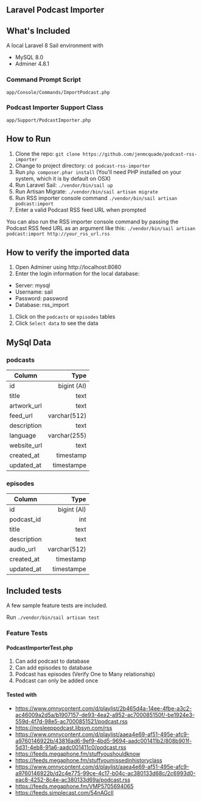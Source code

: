 ## Laravel Podcast Importer

## What's Included

A local Laravel 8 Sail environment with
- MySQL 8.0
- Adminer 4.8.1

### Command Prompt Script

`app/Console/Commands/ImportPodcast.php`

### Podcast Importer Support Class

`app/Support/PodcastImporter.php`

## How to Run

1. Clone the repo: `git clone https://github.com/jenmcquade/podcast-rss-importer`
1. Change to project directory: `cd podcast-rss-importer`
1. Run `php composer.phar install` (You'll need PHP installed on your system, which it is by default on OSX)
1. Run Laravel Sail: `./vendor/bin/sail up`
1. Run Artisan Migrate: `./vendor/bin/sail artisan migrate`
1. Run RSS importer console command `./vendor/bin/sail artisan podcast:import`
1. Enter a valid Podcast RSS feed URL when prompted

You can also run the RSS importer console command by passing the Podcast RSS feed URL as an argument like this:
`./vendor/bin/sail artisan podcast:import http://your_rss_url.rss`

## How to verify the imported data
1. Open Adminer using http://localhost:8080
1. Enter the login information for the local database:
- Server: mysql
- Username: sail
- Password: password
- Database: rss_import
1. Click on the `podcasts` or `episodes` tables
1. Click `Select data` to see the data

## MySql Data

### podcasts

| Column        | Type         |
| --------------|-------------:|
| id            | bigint (AI)  |
| title         | text         |
| artwork_url   | text         |
| feed_url      | varchar(512) |
| description   | text         |
| language      | varchar(255) |
| website_url   | text         |
| created_at    | timestamp    |
| updated_at    | timestampe   |

### episodes
| Column        | Type         |
| --------------|-------------:|
| id            | bigint (AI)  |
| podcast_id    | int          |
| title         | text         |
| description   | text         |
| audio_url     | varchar(512) |
| created_at    | timestamp    |
| updated_at    | timestampe   |

## Included tests
A few sample feature tests are included.

Run `./vendor/bin/sail artisan test`

### Feature Tests

#### PodcastImporterTest.php

1. Can add podcast to database
1. Can add episodes to database
1. Podcast has episodes (Verify One to Many relationship)
1. Podcast can only be added once

#### Tested with
- https://www.omnycontent.com/d/playlist/2b465d4a-14ee-4fbe-a3c2-ac46009a2d5a/b1907157-de93-4ea2-a952-ac700085150f/-be1924e3-559d-4f7d-98e5-ac7000851521/podcast.rss
- https://nosleeppodcast.libsyn.com/rss
- https://www.omnycontent.com/d/playlist/aaea4e69-af51-495e-afc9-a9760146922b/43816ad6-9ef9-4bd5-9694-aadc001411b2/808b901f-5d31-4eb8-91a6-aadc001411c0/podcast.rss
- https://feeds.megaphone.fm/stuffyoushouldknow
- https://feeds.megaphone.fm/stuffyoumissedinhistoryclass
- https://www.omnycontent.com/d/playlist/aaea4e69-af51-495e-afc9-a9760146922b/d2c4e775-99ce-4c17-b04c-ac380133d68c/2c6993d0-eac8-4252-8c4e-ac380133d69a/podcast.rss
- https://feeds.megaphone.fm/VMP5705694065
- https://feeds.simplecast.com/54nAGcIl
